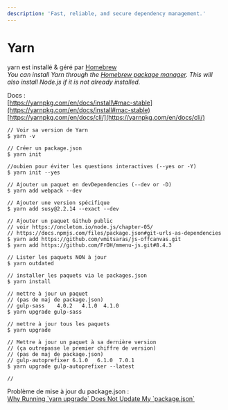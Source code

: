 ```yaml
---
description: 'Fast, reliable, and secure dependency management.'
---
```


# Yarn

yarn est installé & géré par [Homebrew](homebrew.md)  
_You can install Yarn through the_ [_Homebrew package manager_](https://brew.sh/)_. This will also install Node.js if it is not already installed._

Docs :  
[https://yarnpkg.com/en/docs/install\#mac-stable](https://yarnpkg.com/en/docs/install#mac-stable)  
[https://yarnpkg.com/en/docs/cli/](https://yarnpkg.com/en/docs/cli/)  


```text
// Voir sa version de Yarn
$ yarn -v

// Créer un package.json
$ yarn init

//oubien pour éviter les questions interactives (--yes or -Y)
$ yarn init --yes

// Ajouter un paquet en devDependencies (--dev or -D)
$ yarn add webpack --dev

// Ajouter une version spécifique
$ yarn add susy@2.2.14 --exact --dev

// Ajouter un paquet Github public
// voir https://oncletom.io/node.js/chapter-05/
// https://docs.npmjs.com/files/package.json#git-urls-as-dependencies
$ yarn add https://github.com/vmitsaras/js-offcanvas.git
$ yarn add https://github.com/FrDH/mmenu-js.git#8.4.3

// Lister les paquets NON à jour
$ yarn outdated

// installer les paquets via le packages.json
$ yarn install

// mettre à jour un paquet
// (pas de maj de package.json)
// gulp-sass    4.0.2   4.1.0  4.1.0
$ yarn upgrade gulp-sass

// mettre à jour tous les paquets
$ yarn upgrade

// Mettre à jour un paquet à sa dernière version
// (ça outrepasse le premier chiffre de version)
// (pas de maj de package.json)
// gulp-autoprefixer 6.1.0   6.1.0  7.0.1
$ yarn upgrade gulp-autoprefixer --latest

//
```

Problème de mise à jour du package.json :  
[Why Running \`yarn upgrade\` Does Not Update My \`package.json\`](https://dev.to/wgao19/why-running-yarn-upgrade-does-not-update-my-package-json-3mon)

